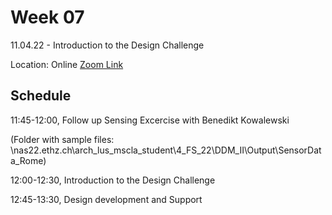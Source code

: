 # Week 07

11.04.22 - Introduction to the Design Challenge
  
Location: Online [Zoom Link](https://ethz.zoom.us/j/67350077176)

## Schedule
11:45-12:00, Follow up Sensing Excercise with Benedikt Kowalewski 
 
 (Folder with sample files: \\nas22.ethz.ch\arch_lus_mscla_student\4_FS_22\DDM_II\Output\SensorData_Rome)

12:00-12:30, Introduction to the Design Challenge

12:45-13:30, Design development and Support


